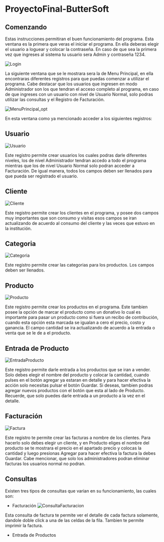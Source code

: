 # ProyectoFinal-ButterSoft
## Comenzando
Estas instrucciones permitiran el buen funcionamiento del programa. Esta ventana es la primera que veras el iniciar el programa. En ella 
deberas elegir el usuario a loguear y colocar la contraseña. En caso de que sea la primera vez que ingreses al sistema tu usuario sera Admin
y contraseña 1234.


![Login](https://user-images.githubusercontent.com/54560358/69479993-023ff900-0dda-11ea-908f-a481dfb08c8f.JPG)

La siguiente ventana que se le mostrara sera la de Menu Principal, en ella encontraras diferentes registros para que puedas comenzar a utilizar el programa. Cabe destacar que los usuarios que ingresen en modo Administrador son los que tendran el acceso completo al programa, en caso de que ingreses con un usuario con nivel de Usuario Normal, solo podras utilizar las consultas y el Registro de Facturación. 

![MenuPrincipal_opt](https://user-images.githubusercontent.com/54560358/69480267-6bc10700-0ddc-11ea-9e6f-3915d9795a8e.jpg)

En esta ventana como ya mencionado acceder a los siguientes registros:

## Usuario

![Usuario](https://user-images.githubusercontent.com/54560358/69480389-61ebd380-0ddd-11ea-80f9-445a439be847.JPG)

Este registro permite crear usuarios los cuales podras darle diferentes niveles, los de nivel Administrador tendran accedo a todo el programa mientras que los de nivel Usuario Normal solo podran acceder a Facturación. De igual manera, todos los campos deben ser llenados para que pueda ser registrado el usuario.

## Cliente

![Cliente](https://user-images.githubusercontent.com/54560358/69480595-25b97280-0ddf-11ea-84eb-e0959753d893.JPG)

Este registro permite crear los clientes en el programa, y posee dos campos muy importantes que son consumo y visitas esos campos se iran actualizando de acuerdo al consumo del cliente y las veces que estuvo en la institución.

## Categoria

![Categoria](https://user-images.githubusercontent.com/54560358/69480791-ee4bc580-0de0-11ea-942b-8a45788052a8.JPG)

Este registro permite crear las categorias para los productos. Los campos deben ser llenados.

## Producto
![Producto](https://user-images.githubusercontent.com/54560358/69480677-1129aa00-0de0-11ea-8b86-650c1a4a9e3b.JPG)

Este registro permite crear los productos en el programa. Este tambien posee la opción de marcar el producto como un donativo lo cual es importante para pasar un producto como si fuera un recibo de contribución, cuando esta opción esta marcada se igualan a cero el precio, costo y ganancia. El campo cantidad se ira actualizando de acuerdo a la entrada o venta que se le de a el producto.

## Entrada de Producto

![EntradaProducto](https://user-images.githubusercontent.com/54560358/69480827-539fb680-0de1-11ea-9d82-71ba686cfc27.JPG)

Este registro permite darle entrada a los productos que se iran a vender. Solo debes elegir el nombre del producto y colocar la cantidad, cuando pulses en el botón agregar ya estaran en detalle y para hacer efectiva la acción solo necesitas pulsar el botón Guardar. Si deseas, tambien podras agregar nuevos productos con el botón que esta al lado de Producto.
Recuerde, que solo puedes darle entrada a un producto a la vez en el detalle.

## Facturación

![Factura](https://user-images.githubusercontent.com/54560358/69480979-38ce4180-0de3-11ea-9bd3-11262db9f114.JPG)

Este registro te permite crear las facturas a nombre de los clientes. Para hacerlo solo debes elegir un cliente, y en Producto eliges el nombre del producto se te mostrara el precio en el apartado precio y colocas la cantidad y luego presionas Agregar para hacer efectiva la factura la debes Guardar.
Cabe mencionar, que solo los administradores podran eliminar facturas los usuarios normal no podran.


## Consultas
Existen tres tipos de consultas que varian en su funcionamiento, las cuales son:

- Facturación
![ConsultaFacturacion](https://user-images.githubusercontent.com/54560358/69482644-74bdd280-0df4-11ea-9cd1-87a14cbf02b4.JPG)

Esta consulta de factura te permite ver el detalle de cada factura solamente, dandole doble click a una de las celdas de la fila. Tambien te permite imprimir la factura.

- Entrada de Productos



 
 

